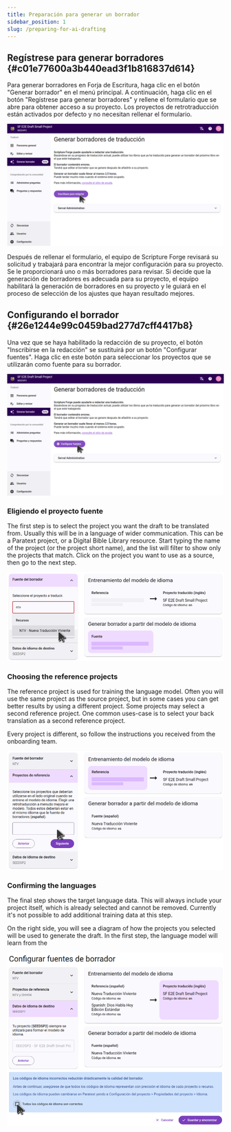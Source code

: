 ```yaml
---
title: Preparación para generar un borrador
sidebar_position: 1
slug: /preparing-for-ai-drafting
---
```


## Regístrese para generar borradores {#c01e77600a3b440ead3f1b816837d614}

Para generar borradores en Forja de Escritura, haga clic en el botón "Generar borrador" en el menú principal. A continuación, haga clic en el botón "Regístrese para generar borradores" y rellene el formulario que se abre para obtener acceso a su proyecto. Los proyectos de retrotraducción están activados por defecto y no necesitan rellenar el formulario.

![](./sign_up_for_drafting.png)

Después de rellenar el formulario, el equipo de Scripture Forge revisará su solicitud y trabajará para encontrar la mejor configuración para su proyecto. Se le proporcionará uno o más borradores para revisar. Si decide que la generación de borradores es adecuada para su proyecto, el equipo habilitará la generación de borradores en su proyecto y le guiará en el proceso de selección de los ajustes que hayan resultado mejores.

## Configurando el borrador {#26e1244e99c0459bad277d7cff4417b8}

Una vez que se haya habilitado la redacción de su proyecto, el botón "Inscribirse en la redacción" se sustituirá por un botón "Configurar fuentes". Haga clic en este botón para seleccionar los proyectos que se utilizarán como fuente para su borrador.

![](./configure_sources_button.png)

### Eligiendo el proyecto fuente

The first step is to select the project you want the draft to be translated from. Usually this will be in a language of wider communication. This can be a Paratext project, or a Digital Bible Library resource. Start typing the name of the project (or the project short name), and the list will filter to show only the projects that match. Click on the project you want to use as a source, then go to the next step.

![](./configure_sources_draft_source.png)

### Choosing the reference projects

The reference project is used for training the language model. Often you will use the same project as the source project, but in some cases you can get better results by using a different project. Some projects may select a second reference project. One common uses-case is to select your back translation as a second reference project.

Every project is different, so follow the instructions you received from the onboarding team.

![](./configure_sources_draft_reference.png)

### Confirming the languages

The final step shows the target language data. This will always include your project itself, which is already selected and cannot be removed. Currently it's not possible to add additional training data at this step.

On the right side, you will see a diagram of how the projects you selected will be used to generate the draft. In the first step, the language model will learn from the

![](./configure_sources_confirm_languages.png)